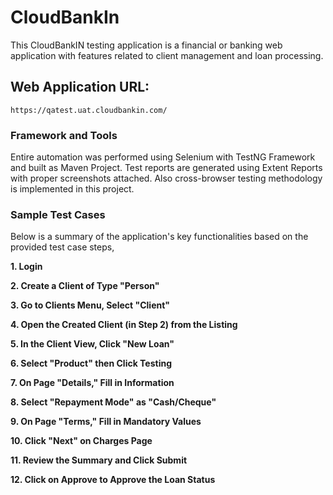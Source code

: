 # CloudBankIn
This CloudBankIN testing application is a financial or banking web application with features related to client management and loan processing.

## Web Application URL:

```https://qatest.uat.cloudbankin.com/```

### Framework and Tools
Entire automation was performed using Selenium with TestNG Framework and built as Maven Project. Test reports are generated using Extent Reports with proper screenshots attached. Also cross-browser testing methodology is implemented in this project.

### Sample Test Cases
Below is a summary of the application's key functionalities based on the provided test case steps,

**1. Login**

**2. Create a Client of Type "Person"**

**3. Go to Clients Menu, Select "Client"**

**4. Open the Created Client (in Step 2) from the Listing**

**5. In the Client View, Click "New Loan"**

**6. Select "Product" then Click Testing**

**7. On Page "Details," Fill in Information**

**8. Select "Repayment Mode" as "Cash/Cheque"**

**9. On Page "Terms," Fill in Mandatory Values**

**10. Click "Next" on Charges Page**

**11. Review the Summary and Click Submit**

**12. Click on Approve to Approve the Loan Status**

